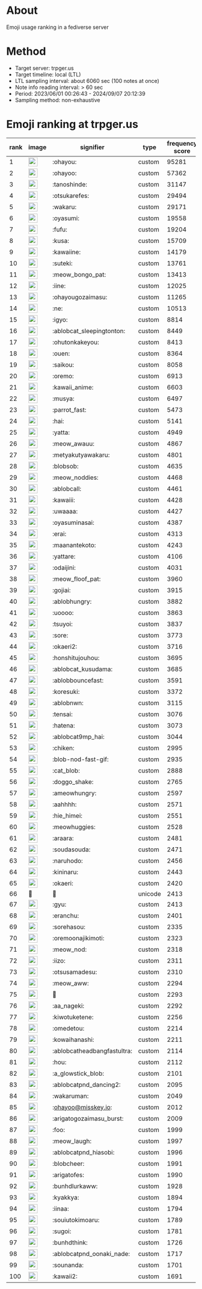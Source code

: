# About
Emoji usage ranking in a fediverse server

# Method
- Target server: trpger.us
- Target timeline: local (LTL)
- LTL sampling interval: about 6060 sec (100 notes at once)
- Note info reading interval: > 60 sec
- Period: 2023/06/01 00:26:43 - 2024/09/07 20:12:39 
- Sampling method: non-exhaustive

# Emoji ranking at trpger.us

|rank|image|signifier|type|frequency score|
|----|----|----|----|----|
|1|<img height="24" src="https://trpger.us/emoji/ohayou.webp">|:ohayou:|custom|95281|
|2|<img height="24" src="https://trpger.us/emoji/ohayoo.webp">|:ohayoo:|custom|57362|
|3|<img height="24" src="https://trpger.us/emoji/tanoshinde.webp">|:tanoshinde:|custom|31147|
|4|<img height="24" src="https://trpger.us/emoji/otsukarefes.webp">|:otsukarefes:|custom|29494|
|5|<img height="24" src="https://trpger.us/emoji/wakaru.webp">|:wakaru:|custom|29171|
|6|<img height="24" src="https://trpger.us/emoji/oyasumi.webp">|:oyasumi:|custom|19558|
|7|<img height="24" src="https://trpger.us/emoji/fufu.webp">|:fufu:|custom|19204|
|8|<img height="24" src="https://trpger.us/emoji/kusa.webp">|:kusa:|custom|15709|
|9|<img height="24" src="https://trpger.us/emoji/kawaiine.webp">|:kawaiine:|custom|14179|
|10|<img height="24" src="https://trpger.us/emoji/suteki.webp">|:suteki:|custom|13761|
|11|<img height="24" src="https://trpger.us/emoji/meow_bongo_pat.webp">|:meow_bongo_pat:|custom|13413|
|12|<img height="24" src="https://trpger.us/emoji/iine.webp">|:iine:|custom|12025|
|13|<img height="24" src="https://trpger.us/emoji/ohayougozaimasu.webp">|:ohayougozaimasu:|custom|11265|
|14|<img height="24" src="https://trpger.us/emoji/ne.webp">|:ne:|custom|10513|
|15|<img height="24" src="https://trpger.us/emoji/igyo.webp">|:igyo:|custom|8814|
|16|<img height="24" src="https://trpger.us/emoji/ablobcat_sleepingtonton.webp">|:ablobcat_sleepingtonton:|custom|8449|
|17|<img height="24" src="https://trpger.us/emoji/ohutonkakeyou.webp">|:ohutonkakeyou:|custom|8413|
|18|<img height="24" src="https://trpger.us/emoji/ouen.webp">|:ouen:|custom|8364|
|19|<img height="24" src="https://trpger.us/emoji/saikou.webp">|:saikou:|custom|8058|
|20|<img height="24" src="https://trpger.us/emoji/oremo.webp">|:oremo:|custom|6913|
|21|<img height="24" src="https://trpger.us/emoji/kawaii_anime.webp">|:kawaii_anime:|custom|6603|
|22|<img height="24" src="https://trpger.us/emoji/musya.webp">|:musya:|custom|6497|
|23|<img height="24" src="https://trpger.us/emoji/parrot_fast.webp">|:parrot_fast:|custom|5473|
|24|<img height="24" src="https://trpger.us/emoji/hai.webp">|:hai:|custom|5141|
|25|<img height="24" src="https://trpger.us/emoji/yatta.webp">|:yatta:|custom|4949|
|26|<img height="24" src="https://trpger.us/emoji/meow_awauu.webp">|:meow_awauu:|custom|4867|
|27|<img height="24" src="https://trpger.us/emoji/metyakutyawakaru.webp">|:metyakutyawakaru:|custom|4801|
|28|<img height="24" src="https://trpger.us/emoji/blobsob.webp">|:blobsob:|custom|4635|
|29|<img height="24" src="https://trpger.us/emoji/meow_noddies.webp">|:meow_noddies:|custom|4468|
|30|<img height="24" src="https://trpger.us/emoji/ablobcall.webp">|:ablobcall:|custom|4461|
|31|<img height="24" src="https://trpger.us/emoji/kawaiii.webp">|:kawaiii:|custom|4428|
|32|<img height="24" src="https://trpger.us/emoji/uwaaaa.webp">|:uwaaaa:|custom|4427|
|33|<img height="24" src="https://trpger.us/emoji/oyasuminasai.webp">|:oyasuminasai:|custom|4387|
|34|<img height="24" src="https://trpger.us/emoji/erai.webp">|:erai:|custom|4313|
|35|<img height="24" src="https://trpger.us/emoji/maanantekoto.webp">|:maanantekoto:|custom|4243|
|36|<img height="24" src="https://trpger.us/emoji/yattare.webp">|:yattare:|custom|4106|
|37|<img height="24" src="https://trpger.us/emoji/odaijini.webp">|:odaijini:|custom|4031|
|38|<img height="24" src="https://trpger.us/emoji/meow_floof_pat.webp">|:meow_floof_pat:|custom|3960|
|39|<img height="24" src="https://trpger.us/emoji/gojiai.webp">|:gojiai:|custom|3915|
|40|<img height="24" src="https://trpger.us/emoji/ablobhungry.webp">|:ablobhungry:|custom|3882|
|41|<img height="24" src="https://trpger.us/emoji/uoooo.webp">|:uoooo:|custom|3863|
|42|<img height="24" src="https://trpger.us/emoji/tsuyoi.webp">|:tsuyoi:|custom|3837|
|43|<img height="24" src="https://trpger.us/emoji/sore.webp">|:sore:|custom|3773|
|44|<img height="24" src="https://trpger.us/emoji/okaeri2.webp">|:okaeri2:|custom|3716|
|45|<img height="24" src="https://trpger.us/emoji/honshitujouhou.webp">|:honshitujouhou:|custom|3695|
|46|<img height="24" src="https://trpger.us/emoji/ablobcat_kusudama.webp">|:ablobcat_kusudama:|custom|3685|
|47|<img height="24" src="https://trpger.us/emoji/ablobbouncefast.webp">|:ablobbouncefast:|custom|3591|
|48|<img height="24" src="https://trpger.us/emoji/koresuki.webp">|:koresuki:|custom|3372|
|49|<img height="24" src="https://trpger.us/emoji/ablobnwn.webp">|:ablobnwn:|custom|3115|
|50|<img height="24" src="https://trpger.us/emoji/tensai.webp">|:tensai:|custom|3076|
|51|<img height="24" src="https://trpger.us/emoji/hatena.webp">|:hatena:|custom|3073|
|52|<img height="24" src="https://trpger.us/emoji/ablobcat9mp_hai.webp">|:ablobcat9mp_hai:|custom|3044|
|53|<img height="24" src="https://trpger.us/emoji/chiken.webp">|:chiken:|custom|2995|
|54|<img height="24" src="https://trpger.us/emoji/blob-nod-fast-gif.webp">|:blob-nod-fast-gif:|custom|2935|
|55|<img height="24" src="https://trpger.us/emoji/cat_blob.webp">|:cat_blob:|custom|2888|
|56|<img height="24" src="https://trpger.us/emoji/doggo_shake.webp">|:doggo_shake:|custom|2765|
|57|<img height="24" src="https://trpger.us/emoji/ameowhungry.webp">|:ameowhungry:|custom|2597|
|58|<img height="24" src="https://trpger.us/emoji/aahhhh.webp">|:aahhhh:|custom|2571|
|59|<img height="24" src="https://trpger.us/emoji/hie_himei.webp">|:hie_himei:|custom|2551|
|60|<img height="24" src="https://trpger.us/emoji/meowhuggies.webp">|:meowhuggies:|custom|2528|
|61|<img height="24" src="https://trpger.us/emoji/araara.webp">|:araara:|custom|2481|
|62|<img height="24" src="https://trpger.us/emoji/soudasouda.webp">|:soudasouda:|custom|2471|
|63|<img height="24" src="https://trpger.us/emoji/naruhodo.webp">|:naruhodo:|custom|2456|
|64|<img height="24" src="https://trpger.us/emoji/kininaru.webp">|:kininaru:|custom|2443|
|65|<img height="24" src="https://trpger.us/emoji/okaeri.webp">|:okaeri:|custom|2420|
|66|🍮|🍮|unicode|2413|
|67|<img height="24" src="https://trpger.us/emoji/gyu.webp">|:gyu:|custom|2413|
|68|<img height="24" src="https://trpger.us/emoji/eranchu.webp">|:eranchu:|custom|2401|
|69|<img height="24" src="https://trpger.us/emoji/sorehasou.webp">|:sorehasou:|custom|2335|
|70|<img height="24" src="https://trpger.us/emoji/oremoonajikimoti.webp">|:oremoonajikimoti:|custom|2323|
|71|<img height="24" src="https://trpger.us/emoji/meow_nod.webp">|:meow_nod:|custom|2318|
|72|<img height="24" src="https://trpger.us/emoji/iizo.webp">|:iizo:|custom|2311|
|73|<img height="24" src="https://trpger.us/emoji/otsusamadesu.webp">|:otsusamadesu:|custom|2310|
|74|<img height="24" src="https://trpger.us/emoji/meow_aww.webp">|:meow_aww:|custom|2294|
|75|<img height="24" src="https://trpger.us/emoji/birthday.webp">|:birthday:|custom|2293|
|76|<img height="24" src="https://trpger.us/emoji/aa_nageki.webp">|:aa_nageki:|custom|2292|
|77|<img height="24" src="https://trpger.us/emoji/kiwotuketene.webp">|:kiwotuketene:|custom|2256|
|78|<img height="24" src="https://trpger.us/emoji/omedetou.webp">|:omedetou:|custom|2214|
|79|<img height="24" src="https://trpger.us/emoji/kowaihanashi.webp">|:kowaihanashi:|custom|2211|
|80|<img height="24" src="https://trpger.us/emoji/ablobcatheadbangfastultra.webp">|:ablobcatheadbangfastultra:|custom|2114|
|81|<img height="24" src="https://trpger.us/emoji/hou.webp">|:hou:|custom|2112|
|82|<img height="24" src="https://trpger.us/emoji/a_glowstick_blob.webp">|:a_glowstick_blob:|custom|2101|
|83|<img height="24" src="https://trpger.us/emoji/ablobcatpnd_dancing2.webp">|:ablobcatpnd_dancing2:|custom|2095|
|84|<img height="24" src="https://trpger.us/emoji/wakaruman.webp">|:wakaruman:|custom|2049|
|85|<img height="24" src="https://trpger.us/emoji/ohayoo.webp">|:ohayoo@misskey.io:|custom|2012|
|86|<img height="24" src="https://trpger.us/emoji/arigatogozaimasu_burst.webp">|:arigatogozaimasu_burst:|custom|2009|
|87|<img height="24" src="https://trpger.us/emoji/foo.webp">|:foo:|custom|1999|
|88|<img height="24" src="https://trpger.us/emoji/meow_laugh.webp">|:meow_laugh:|custom|1997|
|89|<img height="24" src="https://trpger.us/emoji/ablobcatpnd_hiasobi.webp">|:ablobcatpnd_hiasobi:|custom|1996|
|90|<img height="24" src="https://trpger.us/emoji/blobcheer.webp">|:blobcheer:|custom|1991|
|91|<img height="24" src="https://trpger.us/emoji/arigatofes.webp">|:arigatofes:|custom|1990|
|92|<img height="24" src="https://trpger.us/emoji/bunhdlurkaww.webp">|:bunhdlurkaww:|custom|1928|
|93|<img height="24" src="https://trpger.us/emoji/kyakkya.webp">|:kyakkya:|custom|1894|
|94|<img height="24" src="https://trpger.us/emoji/iinaa.webp">|:iinaa:|custom|1794|
|95|<img height="24" src="https://trpger.us/emoji/souiutokimoaru.webp">|:souiutokimoaru:|custom|1789|
|96|<img height="24" src="https://trpger.us/emoji/sugoi.webp">|:sugoi:|custom|1781|
|97|<img height="24" src="https://trpger.us/emoji/bunhdthink.webp">|:bunhdthink:|custom|1726|
|98|<img height="24" src="https://trpger.us/emoji/ablobcatpnd_oonaki_nade.webp">|:ablobcatpnd_oonaki_nade:|custom|1717|
|99|<img height="24" src="https://trpger.us/emoji/sounanda.webp">|:sounanda:|custom|1701|
|100|<img height="24" src="https://trpger.us/emoji/kawaii2.webp">|:kawaii2:|custom|1691|
